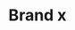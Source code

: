 ---
title: Brand x
tags: ["brand", "x", "twitter", "social media", "tweets", "microblogging", "follow", "posts"]
icon: brand-x
svg: '<svg xmlns="http://www.w3.org/2000/svg" width="24" height="24" fill="none" viewBox="0 0 24 24" stroke-width="1.5" stroke-linecap="round" stroke-linejoin="round" stroke="currentColor"><path d="m19 4-5.93 6.93M5 20l5.93-6.93m0 0 5.795 6.587c.19.216.483.343.794.343h1.474c.836 0 1.307-.85.793-1.435L13.07 10.93m-2.14 2.14L4.214 5.435C3.7 4.85 4.17 4 5.007 4h1.474c.31 0 .604.127.794.343l5.795 6.587"/></svg>'
---